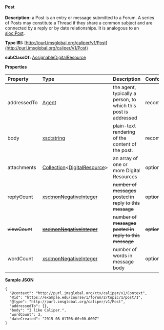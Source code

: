 #### Post

__Description:__ a Post is an entry or message submitted to a Forum. A series of Posts may constitute a Thread if they share a common subject and are connected by a reply or by date relationships. It is analogous to an [sioc:Post](http://rfds.org/sioc/spec/#term_Post).

__Type IRI:__ [http://purl.imsglobal.org/caliper/v1/Post](http://purl.imsglobal.org/caliper/v1/Post)

__subClassOf:__ [AssignableDigitalResource](AssignableDigitalResource.md)

__Properties__

| Property | Type | Description | Conformance|
| :------- | :--- |  :---------- | :-------- |
| addressedTo | [Agent](entities/agent.md) | the agent, typically a person, to which this post is addressed | recommended |
| body | [xsd:string](https://www.w3.org/TR/xmlschema11-2/#string) | plain-text rendering of the content of the post. | recommended |
| attachments | [Collection](entities/collection.md)<[DigitalResource](entities/digitalresource.md)> | an array of one or more Digital Resources | optional |
| ~~replyCount~~ | [~~xsd:nonNegativeInteger~~](https://www.w3.org/TR/xmlschema11-2/#nonNegativeInteger) | ~~number of messages posted in reply to this message~~ | ~~optional~~ |
| ~~viewCount~~ | [~~xsd:nonNegativeInteger~~](https://www.w3.org/TR/xmlschema11-2/#nonNegativeInteger) | ~~number of messages posted in reply to this message~~ | ~~optional~~ |
| wordCount | [xsd:nonNegativeInteger](https://www.w3.org/TR/xmlschema11-2/#nonNegativeInteger) | number of words in message body | optional |

__Sample JSON__

```JSONLD
{
  "@context": "http://purl.imsglobal.org/ctx/caliper/v1/Context",
  "@id": "https://example.edu/course/1/forum/2/topic/1/post/1",
  "@type": "http://purl.imsglobal.org/caliper/v1/Post",
  "addressedTo": {},
  "body": "I like Caliper.",
  "wordCount": 3, 
  "dateCreated": "2015-08-01T06:00:00.000Z"
}
```